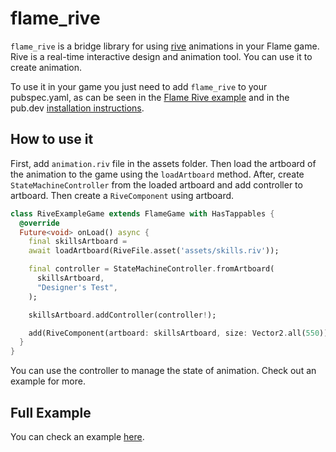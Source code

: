 # flame_rive

`flame_rive` is a bridge library for using [rive](https://rive.app/) animations in your Flame game.
Rive is a real-time interactive design and animation tool. You can use it to create animation.

To use it in your game you just need to add `flame_rive` to your pubspec.yaml, as can be seen in the
[Flame Rive example](https://github.com/flame-engine/flame/tree/main/packages/flame_rive/example)
and in the pub.dev [installation instructions](https://pub.dev/packages/flame_rive).


## How to use it

First, add `animation.riv` file in the assets folder. Then load the artboard of the animation to the
game using the `loadArtboard` method. After, create `StateMachineController` from the loaded
artboard and add controller to artboard. Then create a `RiveComponent` using artboard.

```dart
class RiveExampleGame extends FlameGame with HasTappables {
  @override
  Future<void> onLoad() async {
    final skillsArtboard =
    await loadArtboard(RiveFile.asset('assets/skills.riv'));

    final controller = StateMachineController.fromArtboard(
      skillsArtboard,
      "Designer's Test",
    );

    skillsArtboard.addController(controller!);

    add(RiveComponent(artboard: skillsArtboard, size: Vector2.all(550)));
  }
}
```

You can use the controller to manage the state of animation. Check out an example for more.


## Full Example

You can check an example
[here](https://github.com/flame-engine/flame/tree/main/packages/flame_rive/example).

